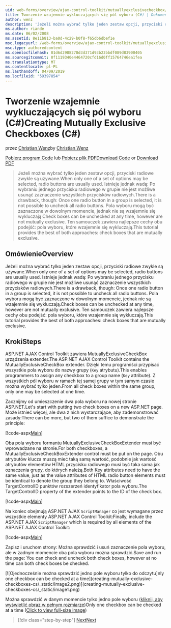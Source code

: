 ```yaml
---
uid: web-forms/overview/ajax-control-toolkit/mutuallyexclusivecheckbox/creating-mutually-exclusive-checkboxes-cs
title: Tworzenie wzajemnie wykluczających się pól wyboru (C#) | Dokumentacja firmy Microsoft
author: wenz
description: 'Jeżeli można wybrać tylko jeden zestaw opcji, przyciski radiowe zwykle są używane. Istnieje jednak wadą: Po jednej w grupie zaznaczona jest opcja...'
ms.author: riande
ms.date: 06/02/2008
ms.assetid: 8e11b813-ba0d-4c29-b0f8-f65db6dbef1e
msc.legacyurl: /web-forms/overview/ajax-control-toolkit/mutuallyexclusivecheckbox/creating-mutually-exclusive-checkboxes-cs
msc.type: authoredcontent
ms.openlocfilehash: 01d6d2988278d3d371d93b23bbdf089d83900405
ms.sourcegitcommit: 0f1119340e4464720cfd16d0ff15764746ea1fea
ms.translationtype: MT
ms.contentlocale: pl-PL
ms.lasthandoff: 04/09/2019
ms.locfileid: "59397854"
---
```

# <a name="creating-mutually-exclusive-checkboxes-c"></a><span data-ttu-id="b34d0-104">Tworzenie wzajemnie wykluczających się pól wyboru (C#)</span><span class="sxs-lookup"><span data-stu-id="b34d0-104">Creating Mutually Exclusive Checkboxes (C#)</span></span>

<span data-ttu-id="b34d0-105">przez [Christian Wenz](https://github.com/wenz)</span><span class="sxs-lookup"><span data-stu-id="b34d0-105">by [Christian Wenz](https://github.com/wenz)</span></span>

<span data-ttu-id="b34d0-106">[Pobierz program Code](http://download.microsoft.com/download/9/3/f/93f8daea-bebd-4821-833b-95205389c7d0/MutuallyExclusiveCheckBox0.cs.zip) lub [Pobierz plik PDF](http://download.microsoft.com/download/b/6/a/b6ae89ee-df69-4c87-9bfb-ad1eb2b23373/mutuallyexclusivecheckbox0CS.pdf)</span><span class="sxs-lookup"><span data-stu-id="b34d0-106">[Download Code](http://download.microsoft.com/download/9/3/f/93f8daea-bebd-4821-833b-95205389c7d0/MutuallyExclusiveCheckBox0.cs.zip) or [Download PDF](http://download.microsoft.com/download/b/6/a/b6ae89ee-df69-4c87-9bfb-ad1eb2b23373/mutuallyexclusivecheckbox0CS.pdf)</span></span>

> <span data-ttu-id="b34d0-107">Jeżeli można wybrać tylko jeden zestaw opcji, przyciski radiowe zwykle są używane.</span><span class="sxs-lookup"><span data-stu-id="b34d0-107">When only one of a set of options may be selected, radio buttons are usually used.</span></span> <span data-ttu-id="b34d0-108">Istnieje jednak wadą: Po wybraniu jednego przycisku radiowego w grupie nie jest możliwe usunąć zaznaczenie wszystkich przycisków radiowych.</span><span class="sxs-lookup"><span data-stu-id="b34d0-108">There is a drawback, though: Once one radio button in a group is selected, it is not possible to uncheck all radio buttons.</span></span> <span data-ttu-id="b34d0-109">Pola wyboru mogą być zaznaczone w dowolnym momencie, jednak nie są wzajemnie się wykluczają.</span><span class="sxs-lookup"><span data-stu-id="b34d0-109">Check boxes can be unchecked at any time, however are not mutually exclusive.</span></span> <span data-ttu-id="b34d0-110">Ten samouczek zawiera najlepsze cechy obu podejść: pola wyboru, które wzajemnie się wykluczają.</span><span class="sxs-lookup"><span data-stu-id="b34d0-110">This tutorial provides the best of both approaches: check boxes that are mutually exclusive.</span></span>


## <a name="overview"></a><span data-ttu-id="b34d0-111">Omówienie</span><span class="sxs-lookup"><span data-stu-id="b34d0-111">Overview</span></span>

<span data-ttu-id="b34d0-112">Jeżeli można wybrać tylko jeden zestaw opcji, przyciski radiowe zwykle są używane.</span><span class="sxs-lookup"><span data-stu-id="b34d0-112">When only one of a set of options may be selected, radio buttons are usually used.</span></span> <span data-ttu-id="b34d0-113">Istnieje jednak wadą: Po wybraniu jednego przycisku radiowego w grupie nie jest możliwe usunąć zaznaczenie wszystkich przycisków radiowych.</span><span class="sxs-lookup"><span data-stu-id="b34d0-113">There is a drawback, though: Once one radio button in a group is selected, it is not possible to uncheck all radio buttons.</span></span> <span data-ttu-id="b34d0-114">Pola wyboru mogą być zaznaczone w dowolnym momencie, jednak nie są wzajemnie się wykluczają.</span><span class="sxs-lookup"><span data-stu-id="b34d0-114">Check boxes can be unchecked at any time, however are not mutually exclusive.</span></span> <span data-ttu-id="b34d0-115">Ten samouczek zawiera najlepsze cechy obu podejść: pola wyboru, które wzajemnie się wykluczają.</span><span class="sxs-lookup"><span data-stu-id="b34d0-115">This tutorial provides the best of both approaches: check boxes that are mutually exclusive.</span></span>

## <a name="steps"></a><span data-ttu-id="b34d0-116">Kroki</span><span class="sxs-lookup"><span data-stu-id="b34d0-116">Steps</span></span>

<span data-ttu-id="b34d0-117">ASP.NET AJAX Control Toolkit zawiera MutuallyExclusiveCheckBox urządzenia extender.</span><span class="sxs-lookup"><span data-stu-id="b34d0-117">The ASP.NET AJAX Control Toolkit contains the MutuallyExclusiveCheckBox extender.</span></span> <span data-ttu-id="b34d0-118">Dzięki temu programiści przypisać wszystkie pola wyboru do nazwy grupy (`Key` atrybutu).</span><span class="sxs-lookup"><span data-stu-id="b34d0-118">This enables programmers to assign any checkbox to a group name (`Key` attribute).</span></span> <span data-ttu-id="b34d0-119">Z wszystkich pól wyboru w ramach tej samej grupy w tym samym czasie można wybrać tylko jeden.</span><span class="sxs-lookup"><span data-stu-id="b34d0-119">From all check boxes within the same group, only one may be selected at one time.</span></span>

<span data-ttu-id="b34d0-120">Zacznijmy od umieszczenie dwa pola wyboru na nowej stronie ASP.NET.</span><span class="sxs-lookup"><span data-stu-id="b34d0-120">Let's start with putting two check boxes on a new ASP.NET page.</span></span> <span data-ttu-id="b34d0-121">Może istnieć więcej, ale dwa z nich wystarczające, aby zademonstrować zasady:</span><span class="sxs-lookup"><span data-stu-id="b34d0-121">There can be more, but two of them suffice to demonstrate the principle:</span></span>

[!code-aspx[Main](creating-mutually-exclusive-checkboxes-cs/samples/sample1.aspx)]

<span data-ttu-id="b34d0-122">Oba pola wyboru formantu MutuallyExclusiveCheckBoxExtender musi być wprowadzane na stronie.</span><span class="sxs-lookup"><span data-stu-id="b34d0-122">For both checkboxes, a MutuallyExclusiveCheckBoxExtender control must be put on the page.</span></span> <span data-ttu-id="b34d0-123">Obu atrybutów klucza muszą mieć taką samą wartość, podobnie jak wartość atrybutów elementów HTML przycisku radiowego musi być taka sama jak oznaczenia grupy, do których należą.</span><span class="sxs-lookup"><span data-stu-id="b34d0-123">Both Key attributes need to have the same value, just as the value attributes of HTML radio button elements must be identical to denote the group they belong to.</span></span> <span data-ttu-id="b34d0-124">Właściwość TargetControlID punktów rozszerzeń identyfikator pola wyboru.</span><span class="sxs-lookup"><span data-stu-id="b34d0-124">The TargetControlID property of the extender points to the ID of the check box.</span></span>

[!code-aspx[Main](creating-mutually-exclusive-checkboxes-cs/samples/sample2.aspx)]

<span data-ttu-id="b34d0-125">Na koniec obejmują ASP.NET AJAX `ScriptManager` co jest wymagane przez wszystkie elementy ASP.NET AJAX Control Toolkit:</span><span class="sxs-lookup"><span data-stu-id="b34d0-125">Finally, include the ASP.NET AJAX `ScriptManager` which is required by all elements of the ASP.NET AJAX Control Toolkit:</span></span>

[!code-aspx[Main](creating-mutually-exclusive-checkboxes-cs/samples/sample3.aspx)]

<span data-ttu-id="b34d0-126">Zapisz i uruchom strony: Można sprawdzić i usuń zaznaczenie pola wyboru, ale w żadnym momencie oba pola wyboru można sprawdzić.</span><span class="sxs-lookup"><span data-stu-id="b34d0-126">Save and run the page: You can check and uncheck both check boxes, however at no time can both check boxes be checked.</span></span>


[![O<span data-ttu-id="b34d0-127">jednocześnie można sprawdzić jedno pole wyboru tylko do odczytu]</span><span class="sxs-lookup"><span data-stu-id="b34d0-127">nly one checkbox can be checked at a time]</span></span>(creating-mutually-exclusive-checkboxes-cs/_static/image2.png)](creating-mutually-exclusive-checkboxes-cs/_static/image1.png)

<span data-ttu-id="b34d0-128">Można sprawdzić w danym momencie tylko jedno pole wyboru ([kliknij, aby wyświetlić obraz w pełnym rozmiarze](creating-mutually-exclusive-checkboxes-cs/_static/image3.png))</span><span class="sxs-lookup"><span data-stu-id="b34d0-128">Only one checkbox can be checked at a time ([Click to view full-size image](creating-mutually-exclusive-checkboxes-cs/_static/image3.png))</span></span>

> [!div class="step-by-step"]
> [<span data-ttu-id="b34d0-129">Next</span><span class="sxs-lookup"><span data-stu-id="b34d0-129">Next</span></span>](creating-mutually-exclusive-checkboxes-vb.md)
